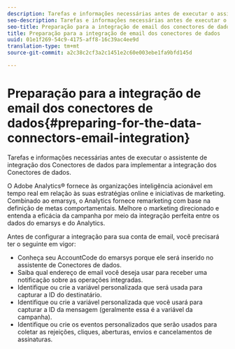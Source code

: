 ```yaml
---
description: Tarefas e informações necessárias antes de executar o assistente de integração dos Conectores de dados para implementar a integração dos Conectores de dados.
seo-description: Tarefas e informações necessárias antes de executar o assistente de integração dos Conectores de dados para implementar a integração dos Conectores de dados.
seo-title: Preparação para a integração de email dos conectores de dados
title: Preparação para a integração de email dos conectores de dados
uuid: 01e1f269-54c9-4175-aff8-16c39ac4ee9d
translation-type: tm+mt
source-git-commit: a2c38c2cf3a2c1451e2c60e003ebe1fa9bfd145d

---
```



# Preparação para a integração de email dos conectores de dados{#preparing-for-the-data-connectors-email-integration}

Tarefas e informações necessárias antes de executar o assistente de integração dos Conectores de dados para implementar a integração dos Conectores de dados.

O Adobe Analytics® fornece às organizações inteligência acionável em tempo real em relação às suas estratégias online e iniciativas de marketing. Combinado ao emarsys, o Analytics fornece remarketing com base na definição de metas comportamentais. Melhore o marketing direcionado e entenda a eficácia da campanha por meio da integração perfeita entre os dados do emarsys e do Analytics.

Antes de configurar a integração para sua conta de email, você precisará ter o seguinte em vigor:

* Conheça seu AccountCode do emarsys porque ele será inserido no assistente de Conectores de dados.
* Saiba qual endereço de email você deseja usar para receber uma notificação sobre as operações integradas.
* Identifique ou crie a variável personalizada que será usada para capturar a ID do destinatário.
* Identifique ou crie a variável personalizada que você usará para capturar a ID da mensagem (geralmente essa é a variável da campanha).
* Identifique ou crie os eventos personalizados que serão usados para coletar as rejeições, cliques, aberturas, envios e cancelamentos de assinaturas.

